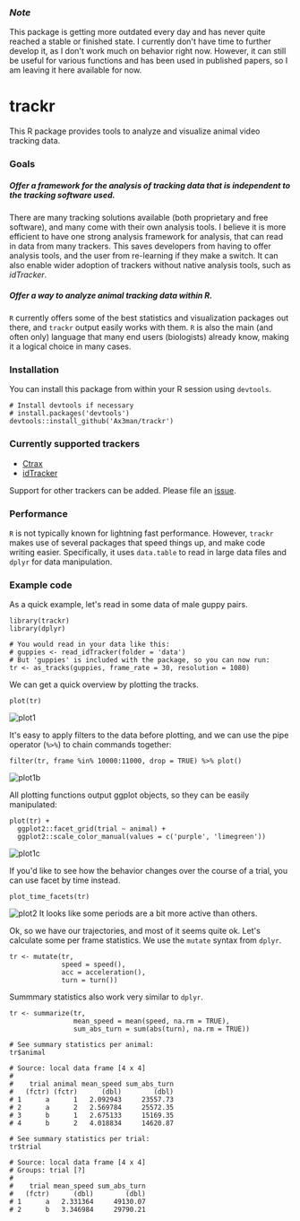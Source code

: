 ### _Note_

This package is getting more outdated every day and has never quite reached a stable or finished state. I currently don't have time to further develop it, as I don't work much on behavior right now. However, it can still be useful for various functions and has been used in published papers, so I am leaving it here available for now.


# trackr
This R package provides tools to analyze and visualize animal video tracking data.

### Goals
##### Offer a framework for the analysis of tracking data that is independent to the tracking software used.
There are many tracking solutions available (both proprietary and free software), and many come with their own analysis tools. I believe it is more efficient to have one strong analysis framework for analysis, that can read in data from many trackers. This saves developers from having to offer analysis tools, and the user from re-learning if they make a switch. It can also enable wider adoption of trackers without native analysis tools, such as *idTracker*.
##### Offer a way to analyze animal tracking data within R.
`R` currently offers some of the best statistics and visualization packages out there, and `trackr` output easily works with them. `R` is also the main (and often only) language that many end users (biologists) already know, making it a logical choice in many cases.

### Installation
You can install this package from within your R session using `devtools`. 
````{r}
# Install devtools if necessary
# install.packages('devtools')
devtools::install_github('Ax3man/trackr')
````

### Currently supported trackers

- [Ctrax](http://ctrax.sourceforge.net/)
- [idTracker](http://www.idtracker.es/)

Support for other trackers can be added. Please file an [issue](https://github.com/Ax3man/trackr/issues).

### Performance

`R` is not typically known for lightning fast performance. However, `trackr` makes use of several packages that  speed things up, and make code writing easier. Specifically, it uses `data.table` to read in large data files and `dplyr` for data manipulation.

### Example code
As a quick example, let's read in some data of male guppy pairs.
````{r}
library(trackr)
library(dplyr)

# You would read in your data like this:
# guppies <- read_idTracker(folder = 'data')
# But 'guppies' is included with the package, so you can now run:
tr <- as_tracks(guppies, frame_rate = 30, resolution = 1080)
````
We can get a quick overview by plotting the tracks.

````{r}
plot(tr)
````
![plot1](http://i.imgur.com/ISihYqC.png)

It's easy to apply filters to the data before plotting, and we can use the
pipe operator (`%>%`) to chain commands together:

````{r}
filter(tr, frame %in% 10000:11000, drop = TRUE) %>% plot()
````
![plot1b](http://i.imgur.com/2ehU7o7.png)

All plotting functions output ggplot objects, so they can be easily manipulated:
````{r}
plot(tr) +
  ggplot2::facet_grid(trial ~ animal) +
  ggplot2::scale_color_manual(values = c('purple', 'limegreen'))
````
![plot1c](http://i.imgur.com/XPVNlv2.png)

If you'd like to see  how the behavior changes over the course of a trial, you can use facet by time instead.
````{r}
plot_time_facets(tr)
````
![plot2](http://i.imgur.com/PWsmB7F.png)
It looks like some periods are a bit more active than others.

Ok, so we have our trajectories, and most of it seems quite ok. Let's calculate some per frame statistics. We use the `mutate` syntax from `dplyr`.

````{r}
tr <- mutate(tr,
             speed = speed(),
             acc = acceleration(),
             turn = turn())
````
Summmary statistics also work very similar to `dplyr`.
````{r}
tr <- summarize(tr, 
                mean_speed = mean(speed, na.rm = TRUE),
                sum_abs_turn = sum(abs(turn), na.rm = TRUE))

# See summary statistics per animal:
tr$animal

# Source: local data frame [4 x 4]
# 
#    trial animal mean_speed sum_abs_turn
#   (fctr) (fctr)      (dbl)        (dbl)
# 1      a      1   2.092943     23557.73
# 2      a      2   2.569784     25572.35
# 3      b      1   2.675133     15169.35
# 4      b      2   4.018834     14620.87

# See summary statistics per trial:
tr$trial

# Source: local data frame [4 x 4]
# Groups: trial [?]
# 
#    trial mean_speed sum_abs_turn
#   (fctr)      (dbl)        (dbl)
# 1      a   2.331364     49130.07
# 2      b   3.346984     29790.21

````
